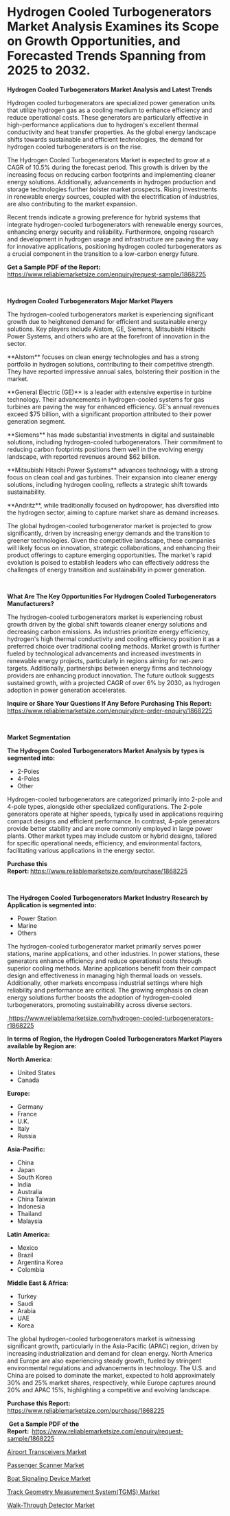 <p><h1>Hydrogen Cooled Turbogenerators Market Analysis Examines its Scope on Growth Opportunities, and Forecasted Trends Spanning from 2025 to 2032.</h1></p><p><strong>Hydrogen Cooled Turbogenerators Market Analysis and Latest Trends</strong></p>
<p><p>Hydrogen cooled turbogenerators are specialized power generation units that utilize hydrogen gas as a cooling medium to enhance efficiency and reduce operational costs. These generators are particularly effective in high-performance applications due to hydrogen's excellent thermal conductivity and heat transfer properties. As the global energy landscape shifts towards sustainable and efficient technologies, the demand for hydrogen cooled turbogenerators is on the rise.</p><p>The Hydrogen Cooled Turbogenerators Market is expected to grow at a CAGR of 10.5% during the forecast period. This growth is driven by the increasing focus on reducing carbon footprints and implementing cleaner energy solutions. Additionally, advancements in hydrogen production and storage technologies further bolster market prospects. Rising investments in renewable energy sources, coupled with the electrification of industries, are also contributing to the market expansion.</p><p>Recent trends indicate a growing preference for hybrid systems that integrate hydrogen-cooled turbogenerators with renewable energy sources, enhancing energy security and reliability. Furthermore, ongoing research and development in hydrogen usage and infrastructure are paving the way for innovative applications, positioning hydrogen cooled turbogenerators as a crucial component in the transition to a low-carbon energy future.</p></p>
<p><strong>Get a Sample PDF of the Report:&nbsp;</strong> <a href="https://www.reliablemarketsize.com/enquiry/request-sample/1868225?utm_campaign=973&utm_medium=2&utm_source=Github&utm_content=ia&utm_term=28022025&utm_id=hydrogen-cooled-turbogenerators">https://www.reliablemarketsize.com/enquiry/request-sample/1868225</a></p>
<p>&nbsp;</p>
<p><strong>Hydrogen Cooled Turbogenerators Major Market Players</strong></p>
<p><p>The hydrogen-cooled turbogenerators market is experiencing significant growth due to heightened demand for efficient and sustainable energy solutions. Key players include Alstom, GE, Siemens, Mitsubishi Hitachi Power Systems, and others who are at the forefront of innovation in the sector.</p><p>**Alstom** focuses on clean energy technologies and has a strong portfolio in hydrogen solutions, contributing to their competitive strength. They have reported impressive annual sales, bolstering their position in the market.</p><p>**General Electric (GE)** is a leader with extensive expertise in turbine technology. Their advancements in hydrogen-cooled systems for gas turbines are paving the way for enhanced efficiency. GE's annual revenues exceed $75 billion, with a significant proportion attributed to their power generation segment.</p><p>**Siemens** has made substantial investments in digital and sustainable solutions, including hydrogen-cooled turbogenerators. Their commitment to reducing carbon footprints positions them well in the evolving energy landscape, with reported revenues around $62 billion.</p><p>**Mitsubishi Hitachi Power Systems** advances technology with a strong focus on clean coal and gas turbines. Their expansion into cleaner energy solutions, including hydrogen cooling, reflects a strategic shift towards sustainability.</p><p>**Andritz**, while traditionally focused on hydropower, has diversified into the hydrogen sector, aiming to capture market share as demand increases.</p><p>The global hydrogen-cooled turbogenerator market is projected to grow significantly, driven by increasing energy demands and the transition to greener technologies. Given the competitive landscape, these companies will likely focus on innovation, strategic collaborations, and enhancing their product offerings to capture emerging opportunities. The market's rapid evolution is poised to establish leaders who can effectively address the challenges of energy transition and sustainability in power generation.</p></p>
<p>&nbsp;</p>
<p><strong>What Are The Key Opportunities For Hydrogen Cooled Turbogenerators Manufacturers?</strong></p>
<p><p>The hydrogen-cooled turbogenerators market is experiencing robust growth driven by the global shift towards cleaner energy solutions and decreasing carbon emissions. As industries prioritize energy efficiency, hydrogen's high thermal conductivity and cooling efficiency position it as a preferred choice over traditional cooling methods. Market growth is further fueled by technological advancements and increased investments in renewable energy projects, particularly in regions aiming for net-zero targets. Additionally, partnerships between energy firms and technology providers are enhancing product innovation. The future outlook suggests sustained growth, with a projected CAGR of over 6% by 2030, as hydrogen adoption in power generation accelerates.</p></p>
<p><strong>Inquire or Share Your Questions If Any Before Purchasing This Report:</strong> <a href="https://www.reliablemarketsize.com/enquiry/pre-order-enquiry/1868225?utm_campaign=973&utm_medium=2&utm_source=Github&utm_content=ia&utm_term=28022025&utm_id=hydrogen-cooled-turbogenerators">https://www.reliablemarketsize.com/enquiry/pre-order-enquiry/1868225</a></p>
<p>&nbsp;</p>
<p><strong>Market Segmentation</strong></p>
<p><strong>The Hydrogen Cooled Turbogenerators Market Analysis by types is segmented into:</strong></p>
<p><ul><li>2-Poles</li><li>4-Poles</li><li>Other</li></ul></p>
<p><p>Hydrogen-cooled turbogenerators are categorized primarily into 2-pole and 4-pole types, alongside other specialized configurations. The 2-pole generators operate at higher speeds, typically used in applications requiring compact designs and efficient performance. In contrast, 4-pole generators provide better stability and are more commonly employed in large power plants. Other market types may include custom or hybrid designs, tailored for specific operational needs, efficiency, and environmental factors, facilitating various applications in the energy sector.</p></p>
<p><strong>Purchase this Report:&nbsp;</strong><a href="https://www.reliablemarketsize.com/purchase/1868225?utm_campaign=973&utm_medium=2&utm_source=Github&utm_content=ia&utm_term=28022025&utm_id=hydrogen-cooled-turbogenerators">https://www.reliablemarketsize.com/purchase/1868225</a></p>
<p>&nbsp;</p>
<p><strong>The Hydrogen Cooled Turbogenerators Market Industry Research by Application is segmented into:</strong></p>
<p><ul><li>Power Station</li><li>Marine</li><li>Others</li></ul></p>
<p><p>The hydrogen-cooled turbogenerator market primarily serves power stations, marine applications, and other industries. In power stations, these generators enhance efficiency and reduce operational costs through superior cooling methods. Marine applications benefit from their compact design and effectiveness in managing high thermal loads on vessels. Additionally, other markets encompass industrial settings where high reliability and performance are critical. The growing emphasis on clean energy solutions further boosts the adoption of hydrogen-cooled turbogenerators, promoting sustainability across diverse sectors.</p></p>
<p><a href="https://www.reliablemarketsize.com/hydrogen-cooled-turbogenerators-r1868225?utm_campaign=973&utm_medium=2&utm_source=Github&utm_content=ia&utm_term=28022025&utm_id=hydrogen-cooled-turbogenerators">&nbsp;https://www.reliablemarketsize.com/hydrogen-cooled-turbogenerators-r1868225</a></p>
<p><strong>In terms of Region, the Hydrogen Cooled Turbogenerators Market Players available by Region are:</strong></p>
<p>
    <p> <strong> North America: </strong>
        <ul>
            <li>United States</li>
            <li>Canada</li>
        </ul>
        </p> 
    <p> <strong> Europe: </strong>
        <ul>
            <li>Germany</li>
            <li>France</li>
            <li>U.K.</li>
            <li>Italy</li>
            <li>Russia</li>
        </ul>
        </p> 
    <p> <strong> Asia-Pacific: </strong>
        <ul>
            <li>China</li>
            <li>Japan</li>
            <li>South Korea</li>
            <li>India</li>
            <li>Australia</li>
            <li>China Taiwan</li>
            <li>Indonesia</li>
            <li>Thailand</li>
            <li>Malaysia</li>
        </ul>
        </p> 
    <p> <strong> Latin America: </strong>
        <ul>
            <li>Mexico</li>
            <li>Brazil</li>
            <li>Argentina Korea</li>
            <li>Colombia</li>
        </ul>
        </p> 
    <p> <strong> Middle East & Africa: </strong>
        <ul>
            <li>Turkey</li>
            <li>Saudi</li>
            <li>Arabia</li>
            <li>UAE</li>
            <li>Korea</li>
        </ul>
    </p>
    </p>
<p><p>The global hydrogen-cooled turbogenerators market is witnessing significant growth, particularly in the Asia-Pacific (APAC) region, driven by increasing industrialization and demand for clean energy. North America and Europe are also experiencing steady growth, fueled by stringent environmental regulations and advancements in technology. The U.S. and China are poised to dominate the market, expected to hold approximately 30% and 25% market shares, respectively, while Europe captures around 20% and APAC 15%, highlighting a competitive and evolving landscape.</p></p>
<p><strong>Purchase this Report: </strong><a href="https://www.reliablemarketsize.com/purchase/1868225?utm_campaign=973&utm_medium=2&utm_source=Github&utm_content=ia&utm_term=28022025&utm_id=hydrogen-cooled-turbogenerators">https://www.reliablemarketsize.com/purchase/1868225</a></p>
<p>&nbsp;<strong>Get a Sample PDF of the Report:&nbsp;&nbsp;</strong><a href="https://www.reliablemarketsize.com/enquiry/request-sample/1868225?utm_campaign=973&utm_medium=2&utm_source=Github&utm_content=ia&utm_term=28022025&utm_id=hydrogen-cooled-turbogenerators">https://www.reliablemarketsize.com/enquiry/request-sample/1868225</a></p>
<p><strong></strong></p>
<p><p><a href="https://github.com/altafvaraswj/Market-Research-Report-List-1/blob/main/airport-transceivers-market.md?utm_campaign=973&utm_medium=2&utm_source=Github&utm_content=ia&utm_term=28022025&utm_id=hydrogen-cooled-turbogenerators">Airport Transceivers Market</a></p><p><a href="https://github.com/paullsiskec4/Market-Research-Report-List-1/blob/main/passenger-scanner-market.md?utm_campaign=973&utm_medium=2&utm_source=Github&utm_content=ia&utm_term=28022025&utm_id=hydrogen-cooled-turbogenerators">Passenger Scanner Market</a></p><p><a href="https://github.com/roehrtizonov/Market-Research-Report-List-1/blob/main/boat-signaling-device-market.md?utm_campaign=973&utm_medium=2&utm_source=Github&utm_content=ia&utm_term=28022025&utm_id=hydrogen-cooled-turbogenerators">Boat Signaling Device Market</a></p><p><a href="https://github.com/sgroitrieu7f/Market-Research-Report-List-1/blob/main/track-geometry-measurement-systemtgms-market.md?utm_campaign=973&utm_medium=2&utm_source=Github&utm_content=ia&utm_term=28022025&utm_id=hydrogen-cooled-turbogenerators">Track Geometry Measurement System(TGMS) Market</a></p><p><a href="https://github.com/Chiragrp22/Market-Research-Report-List-7/blob/main/walk-through-detector-market.md?utm_campaign=973&utm_medium=2&utm_source=Github&utm_content=ia&utm_term=28022025&utm_id=hydrogen-cooled-turbogenerators">Walk-Through Detector Market</a></p></p>